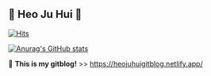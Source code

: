 👻 Heo Ju Hui 👻 
---

[![Hits](https://hits.seeyoufarm.com/api/count/incr/badge.svg?url=https%3A%2F%2Fgithub.com%2FJuHuiHeo&count_bg=%23472EDF&title_bg=%230F277C&icon=&icon_color=%23FFFFFF&title=hits&edge_flat=false)](https://hits.seeyoufarm.com)

[![Anurag's GitHub stats](https://github-readme-stats.vercel.app/api?username=JuHuiHeo&theme=react)](https://github.com/anuraghazra/github-readme-stats)

🥳 **This is my gitblog!** >> https://heojuhuigitblog.netlify.app/
